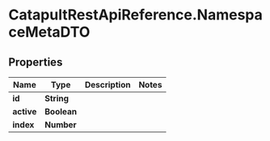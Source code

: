# CatapultRestApiReference.NamespaceMetaDTO

## Properties
Name | Type | Description | Notes
------------ | ------------- | ------------- | -------------
**id** | **String** |  | 
**active** | **Boolean** |  | 
**index** | **Number** |  | 


